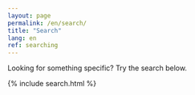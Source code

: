 ```yaml
---
layout: page
permalink: /en/search/
title: "Search"
lang: en
ref: searching
---
```


Looking for something specific? Try the search below.

{% include search.html %}

